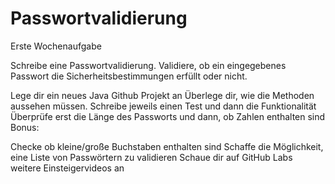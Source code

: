 # Passwortvalidierung
Erste Wochenaufgabe

Schreibe eine Passwortvalidierung. Validiere, ob ein eingegebenes Passwort die Sicherheitsbestimmungen erfüllt oder nicht.

Lege dir ein neues Java Github Projekt an
Überlege dir, wie die Methoden aussehen müssen.
Schreibe jeweils einen Test und dann die Funktionalität
Überprüfe erst die Länge des Passworts und
dann, ob Zahlen enthalten sind
Bonus:

Checke ob kleine/große Buchstaben enthalten sind
Schaffe die Möglichkeit, eine Liste von Passwörtern zu validieren
Schaue dir auf GitHub Labs weitere Einsteigervideos an

